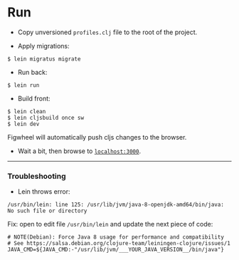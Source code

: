 # Run

- Copy unversioned `profiles.clj` file to the root of the project.

- Apply migrations:

```
$ lein migratus migrate
```

- Run back:

```
$ lein run
```

- Build front:

```
$ lein clean
$ lein cljsbuild once sw
$ lein dev
```

Figwheel will automatically push cljs changes to the browser.

- Wait a bit, then browse to [`localhost:3000`](localhost:3000).

---

### Troubleshooting

- Lein throws error:

```
/usr/bin/lein: line 125: /usr/lib/jvm/java-8-openjdk-amd64/bin/java: No such file or directory
```

Fix: open to edit file `/usr/bin/lein` and update the next piece of code:

```
# NOTE(Debian): Force Java 8 usage for performance and compatibility
# See https://salsa.debian.org/clojure-team/leiningen-clojure/issues/1
JAVA_CMD=${JAVA_CMD:-"/usr/lib/jvm/___YOUR_JAVA_VERSION__/bin/java"}
```
